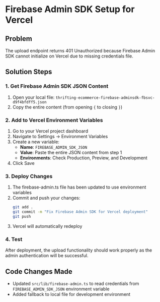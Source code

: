 # Firebase Admin SDK Setup for Vercel

## Problem
The upload endpoint returns 401 Unauthorized because Firebase Admin SDK cannot initialize on Vercel due to missing credentials file.

## Solution Steps

### 1. Get Firebase Admin SDK JSON Content
1. Open your local file: `thrifting-ecommerce-firebase-adminsdk-fbsvc-d9f4bfdff5.json`
2. Copy the entire content (from opening `{` to closing `}`)

### 2. Add to Vercel Environment Variables
1. Go to your Vercel project dashboard
2. Navigate to Settings → Environment Variables
3. Create a new variable:
   - **Name**: `FIREBASE_ADMIN_SDK_JSON`
   - **Value**: Paste the entire JSON content from step 1
   - **Environments**: Check Production, Preview, and Development
4. Click Save

### 3. Deploy Changes
1. The firebase-admin.ts file has been updated to use environment variables
2. Commit and push your changes:
   ```bash
   git add .
   git commit -m "Fix Firebase Admin SDK for Vercel deployment"
   git push
   ```
3. Vercel will automatically redeploy

### 4. Test
After deployment, the upload functionality should work properly as the admin authentication will be successful.

## Code Changes Made
- Updated `src/lib/firebase-admin.ts` to read credentials from `FIREBASE_ADMIN_SDK_JSON` environment variable
- Added fallback to local file for development environment
